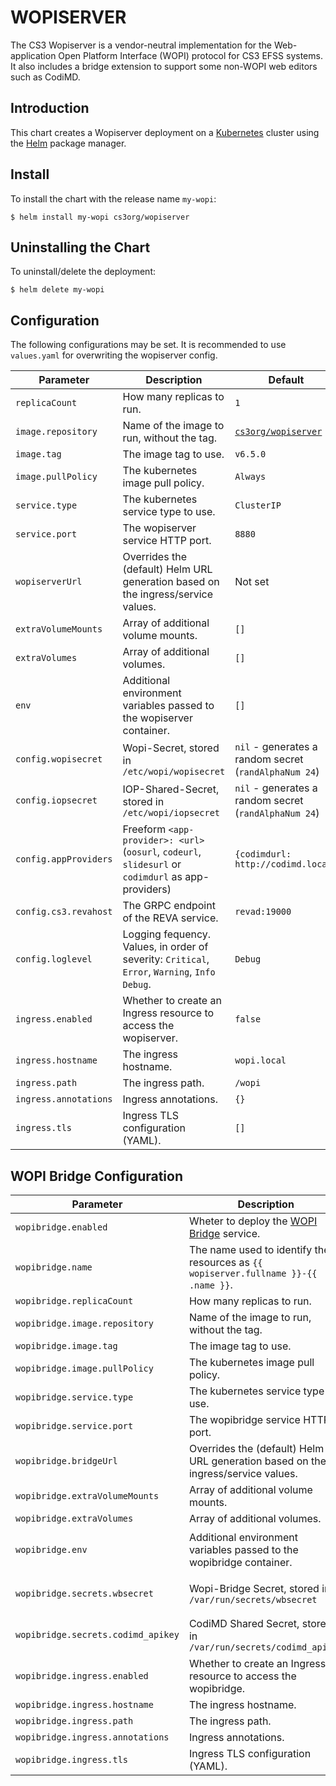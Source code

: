 # WOPISERVER

The CS3 Wopiserver is a vendor-neutral implementation for the Web-application Open Platform Interface (WOPI) protocol for CS3 EFSS systems.
It also includes a bridge extension to support some non-WOPI web editors such as CodiMD.

## Introduction

This chart creates a Wopiserver deployment on a [Kubernetes](http://kubernetes.io) cluster using the [Helm](https://helm.sh) package manager.

## Install

To install the chart with the release name `my-wopi`:

```console
$ helm install my-wopi cs3org/wopiserver
```

## Uninstalling the Chart

To uninstall/delete the deployment:

```console
$ helm delete my-wopi
```

## Configuration

The following configurations may be set. It is recommended to use `values.yaml` for overwriting the wopiserver config.

| Parameter                                         | Description                                                                                         | Default                                                                                                                 |
| ------------------------------------------------- | --------------------------------------------------------------------------------------------------- | ----------------------------------------------------------------------------------------------------------------------- |
| `replicaCount`                                    | How many replicas to run.                                                                           | `1`                                                                                                                     |
| `image.repository`                                | Name of the image to run, without the tag.                                                          | [`cs3org/wopiserver`](https://hub.docker.com/r/cs3org/wopiserver)                                                       |
| `image.tag`                                       | The image tag to use.                                                                               | `v6.5.0`                                                                                                                |
| `image.pullPolicy`                                | The kubernetes image pull policy.                                                                   | `Always`                                                                                                                |
| `service.type`                                    | The kubernetes service type to use.                                                                 | `ClusterIP`                                                                                                             |
| `service.port`                                    | The wopiserver service HTTP port.                                                                   | `8880`                                                                                                                  |
| `wopiserverUrl`                                   | Overrides the (default) Helm URL generation based on the ingress/service values.                    | Not set                                                                                                                 |
| `extraVolumeMounts`                               | Array of additional volume mounts.                                                                  | `[]`                                                                                                                    |
| `extraVolumes`                                    | Array of additional volumes.                                                                        | `[]`                                                                                                                    |
| `env`                                             | Additional environment variables passed to the wopiserver container.                                | `[]`                                                                                                                    |
| `config.wopisecret`                               | Wopi-Secret, stored in `/etc/wopi/wopisecret`                                                       | `nil` - generates a random secret (`randAlphaNum 24`)                                                                   |
| `config.iopsecret`                                | IOP-Shared-Secret, stored in `/etc/wopi/iopsecret`                                                  | `nil` - generates a random secret (`randAlphaNum 24`)                                                                   |
| `config.appProviders`                             | Freeform `<app-provider>: <url>` (`oosurl`, `codeurl`, `slidesurl` or `codimdurl` as app-providers) | `{codimdurl: http://codimd.local}`                                                                                      |
| `config.cs3.revahost`                             | The GRPC endpoint of the REVA service.                                                              | `revad:19000`                                                                                                           |
| `config.loglevel`                                 | Logging fequency. Values, in order of severity: `Critical`, `Error`, `Warning`, `Info` `Debug`.     | `Debug`                                                                                                                 |
| `ingress.enabled`                                 | Whether to create an Ingress resource to access the wopiserver.                                     | `false`                                                                                                                 |
| `ingress.hostname`                                | The ingress hostname.                                                                               | `wopi.local`                                                                                                            |
| `ingress.path`                                    | The ingress path.                                                                                   | `/wopi`                                                                                                                 |
| `ingress.annotations`                             | Ingress annotations.                                                                                | `{}`                                                                                                                    |
| `ingress.tls`                                     | Ingress TLS configuration (YAML).                                                                   | `[]`                                                                                                                    |

## WOPI Bridge Configuration

| Parameter                                         | Description                                                                                         | Default                                                                                                                 |
| ------------------------------------------------- | --------------------------------------------------------------------------------------------------- | ----------------------------------------------------------------------------------------------------------------------- |
| `wopibridge.enabled`                              | Wheter to deploy the [WOPI Bridge](https://github.com/cs3org/wopibridge) service.                   | `false`                                                                                                                 |
| `wopibridge.name`                                 | The name used to identify the resources as `{{ wopiserver.fullname }}-{{ .name }}`.                 | `v3.2.0`                                                                                                                |
| `wopibridge.replicaCount`                         | How many replicas to run.                                                                           | `1`                                                                                                                     |
| `wopibridge.image.repository`                     | Name of the image to run, without the tag.                                                          | [`cs3org/wopibridge`](https://hub.docker.com/r/cs3org/wopibridge)                                                       |
| `wopibridge.image.tag`                            | The image tag to use.                                                                               | `latest`                                                                                                                |
| `wopibridge.image.pullPolicy`                     | The kubernetes image pull policy.                                                                   | `Always`                                                                                                                |
| `wopibridge.service.type`                         | The kubernetes service type to use.                                                                 | `ClusterIP`                                                                                                             |
| `wopibridge.service.port`                         | The wopibridge service HTTP port.                                                                   | `8000`                                                                                                                  |
| `wopibridge.bridgeUrl`                            | Overrides the (default) Helm URL generation based on the ingress/service values.                    | Not set                                                                                                                 |
| `wopibridge.extraVolumeMounts`                    | Array of additional volume mounts.                                                                  | `[]`                                                                                                                    |
| `wopibridge.extraVolumes`                         | Array of additional volumes.                                                                        | `[]`                                                                                                                    |
| `wopibridge.env`                                  | Additional environment variables passed to the wopibridge container.                                | `CODIMD_INT_URL: "http://codimd"` and `CODIMD_EXT_URL: https://codimd.local/`                                           |
| `wopibridge.secrets.wbsecret`                     | Wopi-Bridge Secret, stored in `/var/run/secrets/wbsecret`                                           | `nil` - generates a random secret (`randAlphaNum 24`)                                                                   |
| `wopibridge.secrets.codimd_apikey`                | CodiMD Shared Secret, stored in `/var/run/secrets/codimd_apikey`                                    | `nil` - generates a random secret (`randAlphaNum 24`)                                                                   |
| `wopibridge.ingress.enabled`                      | Whether to create an Ingress resource to access the wopibridge.                                     | `false`                                                                                                                 |
| `wopibridge.ingress.hostname`                     | The ingress hostname.                                                                               | `bridge.local`                                                                                                          |
| `wopibridge.ingress.path`                         | The ingress path.                                                                                   | `/wopibridge`                                                                                                           |
| `wopibridge.ingress.annotations`                  | Ingress annotations.                                                                                | `{}`                                                                                                                    |
| `wopibridge.ingress.tls`                          | Ingress TLS configuration (YAML).                                                                   | `[]`                                                                                                                    |
